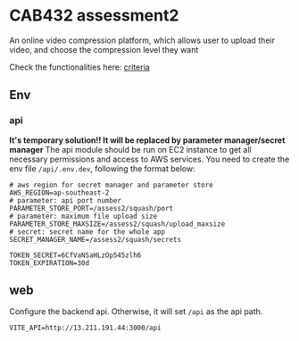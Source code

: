 # CAB432 assessment2
An online video compression platform, which allows user to upload their video, and choose the compression level they want

Check the functionalities here: [criteria](./A2_response_to_criteria.md)

## Env
### api
**It's temporary solution!! It will be replaced by parameter manager/secret manager**
The api module should be run on EC2 instance to get all necessary permissions and access to AWS services. You need to create the env file `/api/.env.dev`, following the format below:

```properties
# aws region for secret manager and parameter store
AWS_REGION=ap-southeast-2
# parameter: api port number
PARAMETER_STORE_PORT=/assess2/squash/port
# parameter: maximum file upload size
PARAMETER_STORE_MAXSIZE=/assess2/squash/upload_maxsize
# secret: secret name for the whole app
SECRET_MANAGER_NAME=/assess2/squash/secrets

TOKEN_SECRET=6CfVaNSaHLzOp545zlh6
TOKEN_EXPIRATION=30d
```

## web
Configure the backend api. Otherwise, it will set `/api` as the api path.
```
VITE_API=http://13.211.191.44:3000/api
```

